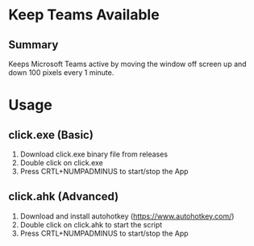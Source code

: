 # Keep Teams Available
## Summary
Keeps Microsoft Teams active by moving the window off screen up and down 100 pixels every 1 minute.
# Usage
## click.exe (Basic)
1. Download click.exe binary file from releases
2. Double click on click.exe
3. Press CRTL+NUMPADMINUS to start/stop the App
## click.ahk (Advanced)
1. Download and install autohotkey (https://www.autohotkey.com/)
2. Double click on click.ahk to start the script
3. Press CRTL+NUMPADMINUS to start/stop the App
